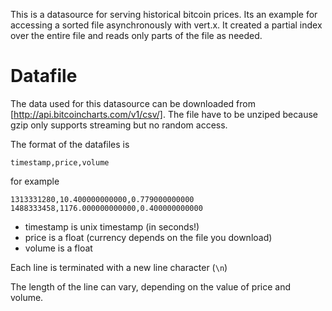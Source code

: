 This is a datasource for serving historical bitcoin prices. Its an example for accessing a sorted file asynchronously
 with vert.x. It created a partial index over the entire file and reads only parts of the file as needed.
  
Datafile
========

The data used for this datasource can be downloaded from [http://api.bitcoincharts.com/v1/csv/].
The file have to be unziped because gzip only supports streaming but no random access. 

The format of the datafiles is

    timestamp,price,volume

for example
    
    1313331280,10.400000000000,0.779000000000
    1488333458,1176.000000000000,0.400000000000

- timestamp is unix timestamp (in seconds!)
- price is a float (currency depends on the file you download)
- volume is a float 

Each line is terminated with a new line character (`\n`)

The length of the line can vary, depending on the value of price and volume.
